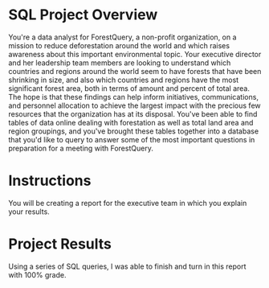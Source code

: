 # SQL Project Overview
You're a data analyst for ForestQuery, a non-profit organization, on a mission to reduce deforestation around the world and which raises awareness about this
important environmental topic. Your executive director and her leadership team members are looking to understand which countries and regions around the world seem to have forests that have been shrinking in size, and also which countries and regions have the most significant forest area, both in terms of amount and percent of total area. The hope is that these findings can help inform initiatives, communications, and personnel allocation to achieve the largest impact with the precious few resources that the organization has at its disposal. You've been able to find tables of data online dealing with forestation as well as total land area and region groupings, and you've brought these tables together into a database that you'd like to query to answer some of the most important questions in preparation for a meeting with ForestQuery.

# Instructions
You will be creating a report for the executive team in which you explain your results.

# Project Results
Using a series of SQL queries, I was able to finish and turn in this report with 100% grade.
